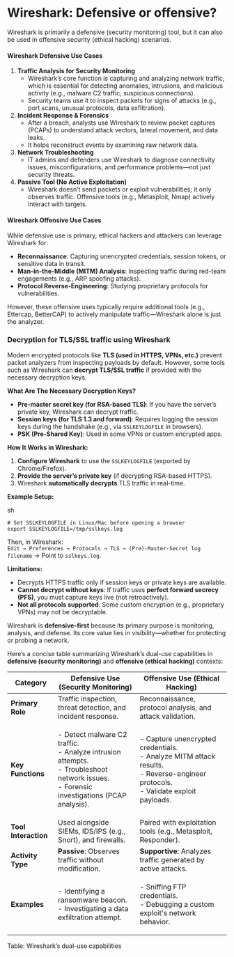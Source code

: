 # Wireshark: Defensive or offensive?

Wireshark is primarily a defensive (security monitoring) tool, but it can also be used in offensive security (ethical hacking) scenarios.

#### Wireshark Defensive Use Cases

1. **Traffic Analysis for Security Monitoring**
   * Wireshark’s core function is capturing and analyzing network traffic, which is essential for detecting anomalies, intrusions, and malicious activity (e.g., malware C2 traffic, suspicious connections).
   * Security teams use it to inspect packets for signs of attacks (e.g., port scans, unusual protocols, data exfiltration).
2. **Incident Response & Forensics**
   * After a breach, analysts use Wireshark to review packet captures (PCAPs) to understand attack vectors, lateral movement, and data leaks.
   * It helps reconstruct events by examining raw network data.
1. **Network Troubleshooting**
   * IT admins and defenders use Wireshark to diagnose connectivity issues, misconfigurations, and performance problems—not just security threats.
4. **Passive Tool (No Active Exploitation)**
   * Wireshark doesn’t send packets or exploit vulnerabilities; it only observes traffic. Offensive tools (e.g., Metasploit, Nmap) actively interact with targets.

#### Wireshark Offensive Use Cases

While defensive use is primary, ethical hackers and attackers can leverage Wireshark for:

* **Reconnaissance**: Capturing unencrypted credentials, session tokens, or sensitive data in transit.
* **Man-in-the-Middle (MITM) Analysis**: Inspecting traffic during red-team engagements (e.g., ARP spoofing attacks).
* **Protocol Reverse-Engineering**: Studying proprietary protocols for vulnerabilities.

However, these offensive uses typically require additional tools (e.g., Ettercap, BetterCAP) to actively manipulate traffic—Wireshark alone is just the analyzer.

### **Decryption for TLS/SSL traffic using Wireshark**

Modern encrypted protocols like **TLS (used in HTTPS, VPNs, etc.)** prevent packet analyzers from inspecting payloads by default. However, some tools such as Wireshark can **decrypt TLS/SSL traffic** if provided with the necessary decryption keys.

**What Are The Necessary Decryption Keys?**

* **Pre-master secret key (for RSA-based TLS)**: If you have the server’s private key, Wireshark can decrypt traffic.
* **Session keys (for TLS 1.3 and forward)**: Requires logging the session keys during the handshake (e.g., via `SSLKEYLOGFILE` in browsers).
* **PSK (Pre-Shared Key)**: Used in some VPNs or custom encrypted apps.

**How It Works in Wireshark:**

1. **Configure Wireshark** to use the `SSLKEYLOGFILE` (exported by Chrome/Firefox).
2. **Provide the server’s private key** (if decrypting RSA-based HTTPS).
3. Wireshark **automatically decrypts** TLS traffic in real-time.

**Example Setup:**

sh

```
# Set SSLKEYLOGFILE in Linux/Mac before opening a browser  
export SSLKEYLOGFILE=/tmp/sslkeys.log  
```

Then, in Wireshark:\
`Edit → Preferences → Protocols → TLS → (Pre)-Master-Secret log filename` → Point to `sslkeys.log`.

**Limitations:**

* Decrypts HTTPS traffic only if session keys or private keys are available.
* **Cannot decrypt without keys**: If traffic uses **perfect forward secrecy (PFS)**, you must capture keys live (not retroactively).
* **Not all protocols supported**: Some custom encryption (e.g., proprietary VPNs) may not be decryptable.

Wireshark is **defensive-first** because its primary purpose is monitoring, analysis, and defense. Its core value lies in visibility—whether for protecting or probing a network.

Here’s a concise table summarizing Wireshark’s dual-use capabilities in **defensive (security monitoring)** and **offensive (ethical hacking)** contexts:

| **Category**         | **Defensive Use (Security Monitoring)**                                                                                                              | **Offensive Use (Ethical Hacking)**                                                                                                          |
| -------------------- | ---------------------------------------------------------------------------------------------------------------------------------------------------- | -------------------------------------------------------------------------------------------------------------------------------------------- |
| **Primary Role**     | Traffic inspection, threat detection, and incident response.                                                                                         | Reconnaissance, protocol analysis, and attack validation.                                                                                    |
| **Key Functions**    | <p>- Detect malware C2 traffic.<br>- Analyze intrusion attempts.<br>- Troubleshoot network issues.<br>- Forensic investigations (PCAP analysis).</p> | <p>- Capture unencrypted credentials.<br>- Analyze MITM attack results.<br>- Reverse-engineer protocols.<br>- Validate exploit payloads.</p> |
| **Tool Interaction** | Used alongside SIEMs, IDS/IPS (e.g., Snort), and firewalls.                                                                                          | Paired with exploitation tools (e.g., Metasploit, Responder).                                                                                |
| **Activity Type**    | **Passive**: Observes traffic without modification.                                                                                                  | **Supportive**: Analyzes traffic generated by active attacks.                                                                                |
| **Examples**         | <p>- Identifying a ransomware beacon.<br>- Investigating a data exfiltration attempt.</p>                                                            | <p>- Sniffing FTP credentials.<br>- Debugging a custom exploit's network behavior.</p>                                                       |

Table: Wireshark’s dual-use capabilities
